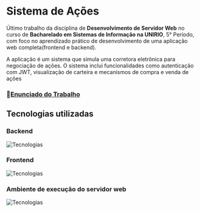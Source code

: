 # Sistema de Ações
  Último trabalho da disciplina de **Desenvolvimento de Servidor Web** no curso de **Bacharelado em Sistemas de Informação na UNIRIO**, 5° Período, com foco no aprendizado prático de desenvolvimento de uma aplicação web completa(frontend e backend). 
  
  A aplicação é um sistema que simula uma corretora eletrônica para negociação de ações. O sistema inclui funcionalidades como autenticação com JWT, visualização de carteira e mecanismos de compra e venda de ações
### 📄[Enunciado do Trabalho](./EnunciadoTrabalho.pdf)



## Tecnologias utilizadas

### Backend
  ![Tecnologias](https://skillicons.dev/icons?i=expressjs,js,mysql)

### Frontend
  ![Tecnologias](https://skillicons.dev/icons?i=html,css,js,vue,vuetify)

### Ambiente de execução do servidor web
![Tecnologias](https://skillicons.dev/icons?i=nodejs)
